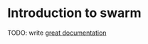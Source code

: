# Introduction to swarm

TODO: write [great documentation](http://jacobian.org/writing/what-to-write/)
